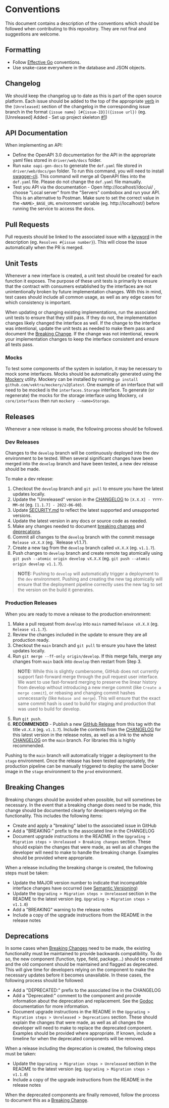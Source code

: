 # Conventions
This document contains a description of the conventions which should be followed when contributing to this repository. They are not final and suggestions are welcome.

## Formatting
- Follow [Effective Go](https://go.dev/doc/effective_go) conventions.
- Use snake-case everywhere in the database and JSON objects.

## Changelog
We should keep the changelog up to date as this is part of the open source platform. Each issue should be added to the top of the appropriate [verb](https://keepachangelog.com/en/1.0.0/#how) in the `[Unreleased]` section of the changelog in the corresponding issue branch in the format `{issue name} [#{issue-ID}]({issue url})` (eg. [Unreleased] Added - Set up project skeleton [#1](https://github.com/rokwire/core-building-block/issues/1))

## API Documentation
When implementing an API:
- Define the OpenAPI 3.0 documentation for the API in the appropriate yaml files stored in `driver/web/docs` folder.
- Run `make oapi-gen-docs` to generate the `def.yaml` file stored in `driver/web/docs/gen` folder. To run this command, you will need to install [swagger-cli](https://github.com/APIDevTools/swagger-cli). This command will merge all OpenAPI files into the `def.yaml` file. Please do not change the `def.yaml` file manually.
- Test you API via the documentation - Open http://localhost/<name>/doc/ui/ , choose "Local server" from the "Servers" combobox and run your API. This is an alternative to Postman. Make sure to set the correct value in the `<NAME>_BASE_URL` environment variable (eg. http://localhost/<name>) before running the service to access the docs.

## Pull Requests
Pull requests should be linked to the associated issue with a [keyword](https://docs.github.com/en/issues/tracking-your-work-with-issues/creating-issues/linking-a-pull-request-to-an-issue#linking-a-pull-request-to-an-issue-using-a-keyword) in the description (eg. `Resolves #{issue number}`). This will close the issue automatically when the PR is merged. 

## Unit Tests
Whenever a new interface is created, a unit test should be created for each function it exposes. The purpose of these unit tests is primarily to ensure that the contract with consumers established by the interfaces are not unintentionally broken by future implementation changes. With this in mind, test cases should include all common usage, as well as any edge cases for which consistency is important. 

When updating or changing existing implementations, run the associated unit tests to ensure that they still pass. If they do not, the implementation changes likely changed the interface as well. If the change to the interface was intentional, update the unit tests as needed to make them pass and document the [Breaking Change](#breaking-changes). If the change was not intentional, rework your implementation changes to keep the interface consistent and ensure all tests pass.

### Mocks
To test some components of the system in isolation, it may be necessary to mock some interfaces. Mocks should be automatically generated using the [Mockery](https://github.com/vektra/mockery) utility. Mockery can be installed by running `go install github.com/vektra/mockery/v2@latest`. One example of an interface that will need to be mocked is the `interfaces.Storage` interface. To generate (or regenerate) the mocks for the storage interface using Mockery, `cd core/interfaces` then run `mockery --name=Storage`. 

## Releases
Whenever a new release is made, the following process should be followed.

### Dev Releases
Changes to the `develop` branch will be continuously deployed into the dev environment to be tested. When several significant changes have been merged into the `develop` branch and have been tested, a new dev release should be made. 

To make a dev release:

1. Checkout the `develop` branch and `git pull` to ensure you have the latest updates locally.
2. Update the "Unreleased" version in the [CHANGELOG](CHANGELOG.md#unreleased) to `[X.X.X] - YYYY-MM-dd` (eg. `[1.1.7] - 2022-06-08`).
3. Update [SECURITY.md](SECURITY.md) to reflect the latest supported and unsupported versions.
4. Update the latest version in any docs or source code as needed. 
5. Make any changes needed to document [breaking changes](#breaking-changes) and [deprecations](#deprecations).
6. Commit all changes to the `develop` branch with the commit message `Release vX.X.X` (eg. `Release v1.1.7).
7. Create a new tag from the `develop` branch called `vX.X.X` (eg. `v1.1.7`).
8. Push changes to `develop` branch and create remote tag atomically using `git push --atomic origin develop vX.X.X` (eg. `git push --atomic origin develop v1.1.7`).
> **NOTE:** Pushing to `develop` will automatically trigger a deployment to the `dev` environment. Pushing and creating the new tag atomically will ensure that the deployment pipeline correctly uses the new tag to set the version on the build it generates.

### Production Releases
When you are ready to move a release to the production environment:
1. Make a pull request from `develop` into `main` named `Release vX.X.X` (eg. `Release v1.1.7`).
2. Review the changes included in the update to ensure they are all production ready.
3. Checkout the `main` branch and `git pull` to ensure you have the latest updates locally.
4. Run `git merge --ff-only origin/develop`. If this merge fails, merge any changes from `main` back into `develop` then restart from Step 3.
> **NOTE:** While this is slightly cumbersome, GitHub does not currently support fast-forward merge through the pull request user interface. We want to use fast-forward merging to preserve the linear history from develop without introducing a new merge commit (like `Create a merge commit`), or rebasing and changing commit hashes unnecessarily (like `Rebase and merge`). This will ensure that the exact same commit hash is used to build for staging and production that was used to build for develop.
5. Run `git push`.
6. **RECOMMENDED** - Publish a new [GitHub Release](https://docs.github.com/en/repositories/releasing-projects-on-github/managing-releases-in-a-repository#creating-a-release) from this tag with the title `vX.X.X` (eg. `v1.1.7`). Include the contents from the [CHANGELOG](CHANGELOG.md) for this latest version in the release notes, as well as a link to the whole [CHANGELOG](CHANGELOG.md) on the `main` branch. For libraries this is highly recommended.

Pushing to the `main` branch will automatically trigger a deployment to the `stage` environment. Once the release has been tested appropriately, the production pipeline can be manually triggered to deploy the same Docker image in the `stage` environment to the `prod` environment.

## Breaking Changes
Breaking changes should be avoided when possible, but will sometimes be necessary. In the event that a breaking change does need to be made, this change should be documented clearly for developers relying on the functionality. This includes the following items:
* Create and apply a "breaking" label to the associated issue in GitHub
* Add a "BREAKING:" prefix to the associated line in the CHANGELOG
* Document upgrade instructions in the README in the `Upgrading > Migration steps > Unreleased > Breaking changes` section. These should explain the changes that were made, as well as all changes the developer will need to make to handle the breaking change. Examples should be provided where appropriate.

When a release including the breaking change is created, the following steps must be taken:
* Update the MAJOR version number to indicate that incompatible interface changes have occurred (see [Semantic Versioning](https://semver.org/))
* Update the `Upgrading > Migration steps > Unreleased` section in the README to the latest version (eg. `Upgrading > Migration steps > v1.1.0`)
* Add a "BREAKING" warning to the release notes
* Include a copy of the upgrade instructions from the README in the release notes

## Deprecations
In some cases when [Breaking Changes](#breaking-changes) need to be made, the existing functionality must be maintained to provide backwards compatibility. To do so, the new component (function, type, field, package...) should be created and the old component should be maintained and flagged as deprecated. This will give time for developers relying on the component to make the necessary updates before it becomes unavailable. In these cases, the following process should be followed:
* Add a "DEPRECATED:" prefix to the associated line in the CHANGELOG
* Add a "Deprecated:" comment to the component and provide information about the deprecation and replacement. See the [Godoc](https://go.dev/blog/godoc) documentation for more information.
* Document upgrade instructions in the README in the `Upgrading > Migration steps > Unreleased > Deprecations` section. These should explain the changes that were made, as well as all changes the developer will need to make to replace the deprecated component. Examples should be provided where appropriate. If known, include a timeline for when the deprecated components will be removed.

When a release including the deprecation is created, the following steps must be taken:
* Update the `Upgrading > Migration steps > Unreleased` section in the README to the latest version (eg. `Upgrading > Migration steps > v1.1.0`)
* Include a copy of the upgrade instructions from the README in the release notes

When the deprecated components are finally removed, follow the process to document this as a [Breaking Change](#breaking-changes). 
